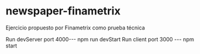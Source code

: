 # newspaper-finametrix
Ejercicio propuesto por Finametrix como prueba técnica

Run devServer port 4000--- npm run devStart 
Run client port 3000 --- npm start 
